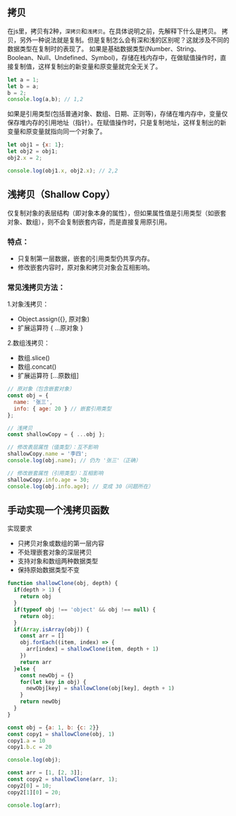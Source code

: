 ## 拷贝
在js里，拷贝有2种，`深拷贝`和`浅拷贝`。在具体说明之前，先解释下什么是拷贝。
拷贝，另外一种说法就是复制。但是复制怎么会有深和浅的区别呢？这就涉及不同的数据类型在复制时的表现了。
如果是基础数据类型(Number、String、Boolean、Null、Undefined、Symbol)，存储在栈内存中，在做赋值操作时，直接复制值，这样复制出的新变量和原变量就完全无关了。

```js
let a = 1;
let b = a;
b = 2;
console.log(a,b); // 1,2
```

如果是引用类型(包括普通对象、数组、日期、正则等)，存储在堆内存中，变量仅保存堆内存的引用地址（指针）。在赋值操作时，只是复制地址，这样复制出的新变量和原变量就指向同一个对象了。

```js
let obj1 = {x: 1}; 
let obj2 = obj1; 
obj2.x = 2; 

console.log(obj1.x, obj2.x); // 2,2
```

## 浅拷贝（Shallow Copy）
仅复制对象的表层结构（即对象本身的属性），但如果属性值是引用类型（如嵌套对象、数组），则不会复制嵌套内容，而是直接复用原引用。

### 特点：
- 只复制第一层数据，嵌套的引用类型仍共享内存。
- 修改嵌套内容时，原对象和拷贝对象会互相影响。

### 常见浅拷贝方法：
1.对象浅拷贝：
- Object.assign({}, 原对象)
- 扩展运算符 { ...原对象 }

2.数组浅拷贝：
- 数组.slice()
- 数组.concat()
- 扩展运算符 [...原数组]

```js
// 原对象（包含嵌套对象）
const obj = {
  name: '张三',
  info: { age: 20 } // 嵌套引用类型
};

// 浅拷贝
const shallowCopy = { ...obj };

// 修改表层属性（值类型）：互不影响
shallowCopy.name = '李四';
console.log(obj.name); // 仍为 '张三'（正确）

// 修改嵌套属性（引用类型）：互相影响
shallowCopy.info.age = 30;
console.log(obj.info.age); // 变成 30（问题所在）
```

## 手动实现一个浅拷贝函数
实现要求
- 只拷贝对象或数组的第一层内容
- 不处理嵌套对象的深层拷贝
- 支持对象和数组两种数据类型
- 保持原始数据类型不变

```js
function shallowClone(obj, depth) {
  if(depth > 1) {
    return obj
  }
  if(typeof obj !== 'object' && obj !== null) {
    return obj;
  }
  if(Array.isArray(obj)) {
    const arr = []
    obj.forEach((item, index) => {
      arr[index] = shallowClone(item, depth + 1)
    })
    return arr
  }else {
    const newObj = {}
    for(let key in obj) {
      newObj[key] = shallowClone(obj[key], depth + 1)
    }
    return newObj
  }
}

const obj = {a: 1, b: {c: 2}}
const copy1 = shallowClone(obj, 1) 
copy1.a = 10
copy1.b.c = 20

console.log(obj);

const arr = [1, [2, 3]];
const copy2 = shallowClone(arr, 1);
copy2[0] = 10;
copy2[1][0] = 20;

console.log(arr);
```